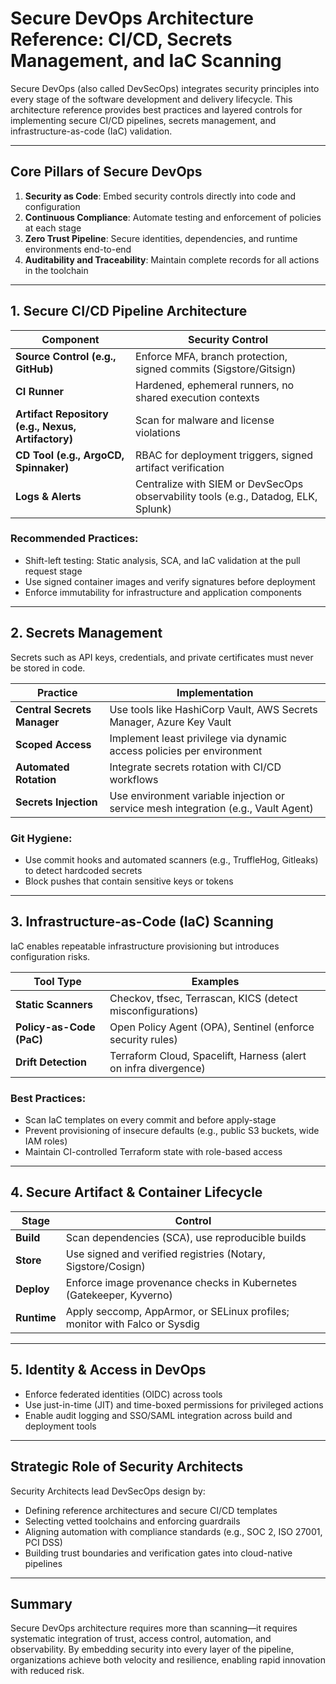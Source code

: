 # Secure DevOps Architecture Reference: CI/CD, Secrets Management, and IaC Scanning

Secure DevOps (also called DevSecOps) integrates security principles into every stage of the software development and delivery lifecycle. This architecture reference provides best practices and layered controls for implementing secure CI/CD pipelines, secrets management, and infrastructure-as-code (IaC) validation.

---

## Core Pillars of Secure DevOps

1. **Security as Code**: Embed security controls directly into code and configuration
2. **Continuous Compliance**: Automate testing and enforcement of policies at each stage
3. **Zero Trust Pipeline**: Secure identities, dependencies, and runtime environments end-to-end
4. **Auditability and Traceability**: Maintain complete records for all actions in the toolchain

---

## 1. Secure CI/CD Pipeline Architecture

| Component | Security Control |
|----------|------------------|
| **Source Control (e.g., GitHub)** | Enforce MFA, branch protection, signed commits (Sigstore/Gitsign) |
| **CI Runner** | Hardened, ephemeral runners, no shared execution contexts |
| **Artifact Repository (e.g., Nexus, Artifactory)** | Scan for malware and license violations |
| **CD Tool (e.g., ArgoCD, Spinnaker)** | RBAC for deployment triggers, signed artifact verification |
| **Logs & Alerts** | Centralize with SIEM or DevSecOps observability tools (e.g., Datadog, ELK, Splunk) |

### Recommended Practices:
- Shift-left testing: Static analysis, SCA, and IaC validation at the pull request stage
- Use signed container images and verify signatures before deployment
- Enforce immutability for infrastructure and application components

---

## 2. Secrets Management

Secrets such as API keys, credentials, and private certificates must never be stored in code.

| Practice | Implementation |
|---------|----------------|
| **Central Secrets Manager** | Use tools like HashiCorp Vault, AWS Secrets Manager, Azure Key Vault |
| **Scoped Access** | Implement least privilege via dynamic access policies per environment |
| **Automated Rotation** | Integrate secrets rotation with CI/CD workflows |
| **Secrets Injection** | Use environment variable injection or service mesh integration (e.g., Vault Agent) |

### Git Hygiene:
- Use commit hooks and automated scanners (e.g., TruffleHog, Gitleaks) to detect hardcoded secrets
- Block pushes that contain sensitive keys or tokens

---

## 3. Infrastructure-as-Code (IaC) Scanning

IaC enables repeatable infrastructure provisioning but introduces configuration risks.

| Tool Type | Examples |
|-----------|----------|
| **Static Scanners** | Checkov, tfsec, Terrascan, KICS (detect misconfigurations) |
| **Policy-as-Code (PaC)** | Open Policy Agent (OPA), Sentinel (enforce security rules) |
| **Drift Detection** | Terraform Cloud, Spacelift, Harness (alert on infra divergence) |

### Best Practices:
- Scan IaC templates on every commit and before apply-stage
- Prevent provisioning of insecure defaults (e.g., public S3 buckets, wide IAM roles)
- Maintain CI-controlled Terraform state with role-based access

---

## 4. Secure Artifact & Container Lifecycle

| Stage | Control |
|-------|---------|
| **Build** | Scan dependencies (SCA), use reproducible builds |
| **Store** | Use signed and verified registries (Notary, Sigstore/Cosign) |
| **Deploy** | Enforce image provenance checks in Kubernetes (Gatekeeper, Kyverno) |
| **Runtime** | Apply seccomp, AppArmor, or SELinux profiles; monitor with Falco or Sysdig |

---

## 5. Identity & Access in DevOps

- Enforce federated identities (OIDC) across tools
- Use just-in-time (JIT) and time-boxed permissions for privileged actions
- Enable audit logging and SSO/SAML integration across build and deployment tools

---

## Strategic Role of Security Architects

Security Architects lead DevSecOps design by:
- Defining reference architectures and secure CI/CD templates
- Selecting vetted toolchains and enforcing guardrails
- Aligning automation with compliance standards (e.g., SOC 2, ISO 27001, PCI DSS)
- Building trust boundaries and verification gates into cloud-native pipelines

---

## Summary

Secure DevOps architecture requires more than scanning—it requires systematic integration of trust, access control, automation, and observability. By embedding security into every layer of the pipeline, organizations achieve both velocity and resilience, enabling rapid innovation with reduced risk.